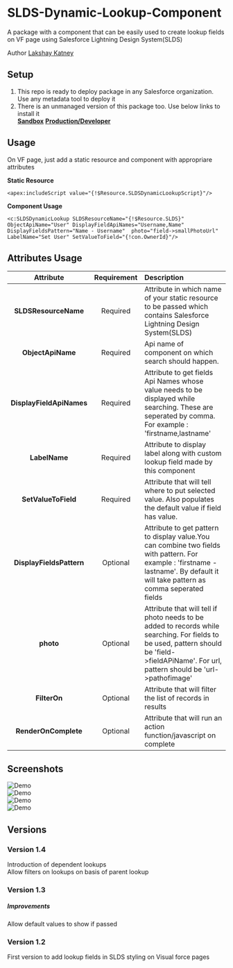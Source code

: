 # SLDS-Dynamic-Lookup-Component
A package with a component that can be easily used to create lookup fields on VF page using Salesforce Lightning Design System(SLDS)   

Author [Lakshay Katney](http://blog.lkatney.com/about/)
  
## Setup
1. This repo is ready to deploy package in any Salesforce organization. Use any metadata tool to deploy it
2. There is an unmanaged version of this package too. Use below links to install it  
**[Sandbox](https://test.salesforce.com/packaging/installPackage.apexp?p0=04t280000003LDx)**
**[Production/Developer](https://login.salesforce.com/packaging/installPackage.apexp?p0=04t280000003LDx)**

## Usage
On VF page, just add a static resource and component with appropriare attributes

**Static Resource**
```
<apex:includeScript value="{!$Resource.SLDSDynamicLookupScript}"/>
```

**Component Usage**
```
<c:SLDSDynamicLookup SLDSResourceName="{!$Resource.SLDS}" ObjectApiName="User" DisplayFieldApiNames="Username,Name" DisplayFieldsPattern="Name - Username"  photo="field->smallPhotoUrl" LabelName="Set User" SetValueToField="{!con.OwnerId}"/>
```

## Attributes Usage

 Attribute     				| Requirement   | Description  																																						
:--------------------------:|:------------:|:--------------------------------
 **SLDSResourceName**  		| Required 		| Attribute in which name of your static resource to be passed which contains Salesforce Lightning Design System(SLDS)												
 **ObjectApiName**     		| Required      | Api name of component on which search should happen.
 **DisplayFieldApiNames**	| Required      | Attribute to get fields Api Names whose value needs to be displayed while searching. These are seperated by comma. For example : 'firstname,lastname'
 **LabelName** 				| Required 		| Attribute to display label along with custom lookup field made by this component
 **SetValueToField** 		| Required 		| Attribute that will tell where to put selected value. Also populates the default value if field has value.
 **DisplayFieldsPattern**	| Optional		| Attribute to get pattern to display value.You can combine two fields with pattern.  For example : 'firstname - lastname'. By default it will take pattern as comma seperated fields
 **photo** 					| Optional 		| Attribute that will tell if photo needs to be added to records while searching.  For fields to be used, pattern should be 'field->fieldAPiName'. For url, pattern should be 'url->pathofimage'
 **FilterOn** | Optional | Attribute that will filter the list of records in results
 **RenderOnComplete** | Optional | Attribute that will run an action function/javascript on complete


## Screenshots

![Demo](/images/Demo1.png)  
![Demo](/images/Demo2.png)  
![Demo](/images/Demo3.png)  
![Demo](/images/Demo4.png)  

## Versions

### Version 1.4
Introduction of dependent lookups  
Allow filters on lookups on basis of parent lookup

### Version 1.3    
##### Improvements  
Allow default values to show if passed  

### Version 1.2   
First version to add lookup fields in SLDS styling on Visual force pages  


